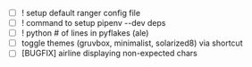 - [ ] ! setup default ranger config file
- [ ] ! command to setup pipenv --dev deps
- [ ] ! python # of lines in pyflakes (ale)
- [ ] toggle themes (gruvbox, minimalist, solarized8) via shortcut
- [ ] [BUGFIX] airline displaying non-expected chars
